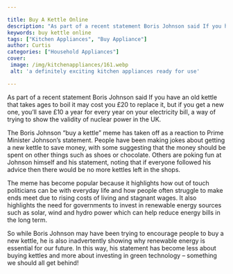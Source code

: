 ```yaml
---

title: Buy A Kettle Online
description: "As part of a recent statement Boris Johnson said If you have an old kettle that takes ages to boil it may cost you £20 to replace ...get the full scoop"
keywords: buy kettle online
tags: ["Kitchen Appliances", "Buy Appliance"]
author: Curtis
categories: ["Household Appliances"]
cover: 
 image: /img/kitchenappliances/161.webp
 alt: 'a definitely exciting kitchen appliances ready for use'

---
```


As part of a recent statement Boris Johnson said If you have an old kettle that takes ages to boil it may cost you £20 to replace it, but if you get a new one, you’ll save £10 a year for every year on your electricity bill, a way of trying to show the validity of nuclear power in the UK. 

The Boris Johnson “buy a kettle” meme has taken off as a reaction to Prime Minister Johnson’s statement. People have been making jokes about getting a new kettle to save money, with some suggesting that the money should be spent on other things such as shoes or chocolate. Others are poking fun at Johnson himself and his statement, noting that if everyone followed his advice then there would be no more kettles left in the shops.

The meme has become popular because it highlights how out of touch politicians can be with everyday life and how people often struggle to make ends meet due to rising costs of living and stagnant wages. It also highlights the need for governments to invest in renewable energy sources such as solar, wind and hydro power which can help reduce energy bills in the long term. 

So while Boris Johnson may have been trying to encourage people to buy a new kettle, he is also inadvertently showing why renewable energy is essential for our future. In this way, his statement has become less about buying kettles and more about investing in green technology – something we should all get behind!
